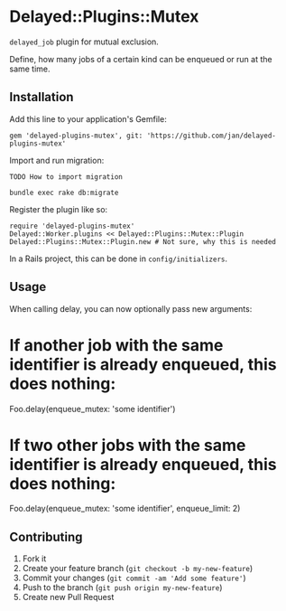 # Delayed::Plugins::Mutex

`delayed_job` plugin for mutual exclusion.

Define, how many jobs of a certain kind can be enqueued or run at the same time.

## Installation

Add this line to your application's Gemfile:

    gem 'delayed-plugins-mutex', git: 'https://github.com/jan/delayed-plugins-mutex'

Import and run migration:

    TODO How to import migration
    
    bundle exec rake db:migrate

Register the plugin like so:

    require 'delayed-plugins-mutex'
    Delayed::Worker.plugins << Delayed::Plugins::Mutex::Plugin
    Delayed::Plugins::Mutex::Plugin.new # Not sure, why this is needed

In a Rails project, this can be done in `config/initializers`.

## Usage

When calling delay, you can now optionally pass new arguments:

   # If another job with the same identifier is already enqueued, this does nothing:
   Foo.delay(enqueue_mutex: 'some identifier')
   
   # If two other jobs with the same identifier is already enqueued, this does nothing:
   Foo.delay(enqueue_mutex: 'some identifier', enqueue_limit: 2)

## Contributing

1. Fork it
2. Create your feature branch (`git checkout -b my-new-feature`)
3. Commit your changes (`git commit -am 'Add some feature'`)
4. Push to the branch (`git push origin my-new-feature`)
5. Create new Pull Request